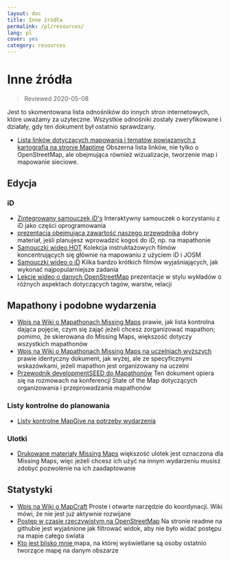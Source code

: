 ```yaml
---
layout: doc
title: Inne źródła
permalink: /pl/resources/
lang: pl
cover: yes
category: resources
---
```


# Inne źródła

> Reviewed 2020-05-08

Jest to skomentowana lista odnośników do innych stron internetowych, które uważamy za użyteczne. Wszystkie odnośniki zostały zweryfikowane i działały, gdy ten dokument był ostatnio sprawdzany.

  * [Lista linków dotyczących mapowania i tematów powiązanych z kartografią na stronie Maptime](http://maptime.io/lessons-resources/) Obszerna lista linków, nie tylko o OpenStreetMap, ale obejmująca również wizualizacje, tworzenie map i mapowanie sieciowe.


## Edycja

### iD

  * [Zintegrowany samouczek iD's](http://www.openstreetmap.org/edit?editor=id#walkthrough=true) Interaktywny samouczek o korzystaniu z iD jako części oprogramowania
  * [prezentacja obejmująca zawartość naszego przewodnika](/files/iD-editor-training.pptx) dobry materiał, jeśli planujesz wprowadzić kogoś do iD, np. na mapathonie
  * [Samouczki wideo HOT](https://www.youtube.com/playlist?list=PLb9506_-6FMHULD9iDUAh-4qpxKdVspnD) Kolekcja instruktażowych filmów koncentrujących się głównie na mapowaniu z użyciem iD i JOSM
  * [Samouczki wideo o iD](https://www.sjtdelfs.de/wordpress/?page_id=84) Kilka bardzo krótkich filmów wyjaśniających, jak wykonać najpopularniejsze zadania
  * [Lekcje wideo o danych OpenStreetMap](https://www.youtube.com/playlist?list=PLqC3rFN6pDezPK0NifkGCSMop3vcXQEEU) prezentacje w stylu wykładów o różnych aspektach dotyczących tagów, warstw, relacji

## Mapathony i podobne wydarzenia

  * [Wpis na Wiki o Mapathonach Missing Maps](http://wiki.openstreetmap.org/wiki/Missing_Maps_mapathons) prawie, jak lista kontrolna dająca pojęcie, czym się zająć jeżeli chcesz zorganizować mapathon; pomimo, że skierowana do Missing Maps, większość dotyczy wszystkich mapathonów
  * [Wpis na Wiki o Mapathonach Missing Maps na uczelniach wyższych](http://wiki.openstreetmap.org/wiki/Missing_Maps_mapathons:_for_students_and_universities) prawie identyczny dokument, jak wyżej, ale ze specyficznymi wskazówkami, jeżeli mapathon jest organizowany na uczelni
  * [Przewodnik developmentSEED do Mapathonów](https://developmentseed.org/blog/2015/06/07/organizing-mapathons/) Ten dokument opiera się na rozmowach na konferencji State of the Map dotyczących organizowania i przeprowadzania mapathonów

### Listy kontrolne do planowania

  * [Listy kontrolne MapGive na potrzeby wydarzenia](https://mapgive.state.gov/box/#resources&event-checklist)

### Ulotki 

  * [Drukowane materiały Missing Maps](https://drive.google.com/drive/folders/0BwOZ7Miy-DQdZFBGYXJ2QWljLWM) większość ulotek jest oznaczona dla Missing Maps, więc jeżeli chcesz ich użyć na innym wydarzeniu musisz zdobyć pozwolenie na ich zaadaptowanie

## Statystyki

  * [Wpis na Wiki o MapCraft](https://wiki.openstreetmap.org/wiki/MapCraft) Proste i otwarte narzędzie do koordynacji. Wiki mówi, że nie jest już aktywnie rozwijane
  * [Postęp w czasie rzeczywistym na OpenStreetMap](https://github.com/osmlab/show-me-the-way) Na stronie readme na githubie jest wyjaśnione jak filtrować widok, aby nie było widać postępu na mapie całego świata
  * [Kto jest blisko mnie ](http://resultmaps.neis-one.org/oooc) mapa, na której wyświetlane są osoby ostatnio tworzące mapę na danym obszarze